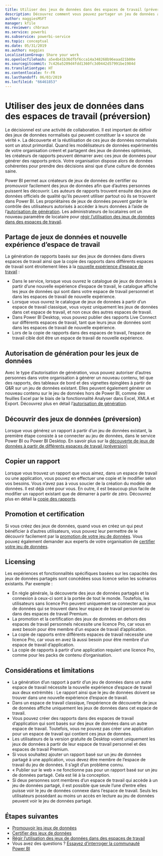 ```yaml
---
title: Utiliser des jeux de données dans des espaces de travail (préversion) - Power BI
description: Découvrez comment vous pouvez partager un jeu de données avec des utilisateurs au sein de l’organisation. Ils peuvent ensuite générer des rapports basés sur votre jeu de données dans leurs propres espaces de travail.
author: maggiesMSFT
manager: kfile
ms.reviewer: chbraun
ms.service: powerbi
ms.subservice: powerbi-service
ms.topic: conceptual
ms.date: 05/31/2019
ms.author: maggies
LocalizationGroup: Share your work
ms.openlocfilehash: a5e4b41b36dfbf6cca14a348268b96eaad21b00e
ms.sourcegitcommit: 7c426a5209d4fdd1360fc3d0442d57991be1984d
ms.translationtype: HT
ms.contentlocale: fr-FR
ms.lasthandoff: 06/03/2019
ms.locfileid: "66461853"
---
```

# <a name="use-datasets-across-workspaces-preview"></a>Utiliser des jeux de données dans des espaces de travail (préversion)

Le décisionnel est une activité de collaboration. Il est important de définir des jeux de données normalisés qui peuvent constituer la « source de vérité ». La découverte et la réutilisation de ces jeux de données normalisés sont un atout primordial. Quand les modélisateurs de données expérimentés de votre organisation créent et partagent des jeux de données optimisés, les créateurs de rapports peuvent démarrer avec ces jeux de données pour générer des rapports précis. Votre organisation dispose alors de données cohérentes pour prendre des décisions ainsi que d’une culture de données saine.

Power BI permet aux créateurs de jeux de données de certifier ou promouvoir facilement des jeux de données afin que d’autres personnes puissent les découvrir. Les auteurs de rapports trouvent ensuite des jeux de données officiels de qualité qu’ils peuvent utiliser partout où ils se trouvent dans Power BI. Les propriétaires de jeux de données peuvent garder le contrôle des utilisateurs autorisés à accéder à leurs données à l’aide de l’[autorisation de génération](service-datasets-build-permissions.md#build-permissions-for-shared-datasets). Les administrateurs de locataires ont un nouveau paramètre de locataire pour [régir l’utilisation des jeux de données dans des espaces de travail](service-datasets-admin-across-workspaces.md).

## <a name="dataset-sharing-and-the-new-workspace-experience"></a>Partage de jeux de données et nouvelle expérience d’espace de travail

La génération de rapports basés sur des jeux de données dans divers espaces de travail ainsi que la copie des rapports dans différents espaces de travail sont étroitement liées à la [nouvelle expérience d’espace de travail](service-create-the-new-workspaces.md) :

- Dans le service, lorsque vous ouvrez le catalogue de jeux de données à partir d’une nouvelle expérience d’espace de travail, le catalogue affiche les jeux de données qui sont dans votre espace de travail personnel et dans les espaces de travail de nouvelle expérience. 
- Lorsque vous ouvrez le catalogue de jeux de données à partir d’un espace de travail classique, vous voyez uniquement les jeux de données dans cet espace de travail, et non ceux des autres espaces de travail.
- Dans Power BI Desktop, vous pouvez publier des rapports Live Connect sur différents espaces de travail, tant que leurs jeux de données sont dans les espaces de travail de nouvelle expérience.
- Lors de la copie de rapports dans des espaces de travail, l’espace de travail cible doit être un espace de travail de nouvelle expérience.

## <a name="build-permission-for-datasets"></a>Autorisation de génération pour les jeux de données

Avec le type d’autorisation de génération, vous pouvez autoriser d’autres personnes dans votre organisation à générer un nouveau contenu, tel que des rapports, des tableaux de bord et des vignettes épinglées à partir de Q&R sur un jeu de données existant. Elles peuvent également générer un nouveau contenu sur le jeu de données hors de Power BI, comme des feuilles Excel par le biais de la fonctionnalité Analyser dans Excel, XMLA et Export. Découvrez plus en détail l’[autorisation de génération](service-datasets-build-permissions.md#build-permissions-for-shared-datasets).

## <a name="discover-datasets-preview"></a>Découvrir des jeux de données (préversion)

Lorsque vous générez un rapport à partir d’un jeu de données existant, la première étape consiste à se connecter au jeu de données, dans le service Power BI ou Power BI Desktop. En savoir plus sur la [découverte de jeux de données à partir de différents espaces de travail (préversion)](service-datasets-discover-across-workspaces.md)

## <a name="copy-a-report"></a>Copier un rapport

Lorsque vous trouvez un rapport que vous aimez, dans un espace de travail ou une application, vous pouvez en effectuer une copie et le modifier selon vos besoins. Vous n’avez pas à vous soucier de la création du modèle de données. Il est déjà créé pour vous. En outre, il est beaucoup plus facile de modifier un rapport existant que de démarrer à partir de zéro. Découvrez plus en détail la [copie des rapports](service-datasets-copy-reports.md).

## <a name="promotion-and-certification"></a>Promotion et certification

Si vous créez des jeux de données, quand vous en créez un qui peut bénéficier à d’autres utilisateurs, vous pouvez leur permettre de le découvrir facilement par la [promotion de votre jeu de données](service-datasets-promote.md). Vous pouvez également demander aux experts de votre organisation de [certifier votre jeu de données](service-datasets-certify.md).

## <a name="licensing"></a>Licensing

Les expériences et fonctionnalités spécifiques basées sur les capacités des jeux de données partagés sont concédées sous licence selon les scénarios existants.  Par exemple :

- En règle générale, la découverte des jeux de données partagés et la connexion à ceux-ci sont à la portée de tout le monde. Toutefois, les utilisateurs sans licence Pro peuvent uniquement se connecter aux jeux de données qui se trouvent dans leur espace de travail personnel ou dans des espaces de travail Premium.
- La promotion et la certification des jeux de données en dehors des espaces de travail personnels nécessite une licence Pro, car vous en avez besoin pour être membre d’un espace de travail d’application.
- La copie de rapports entre différents espaces de travail nécessite une licence Pro, car vous en avez là aussi besoin pour être membre d’un espace de travail d’application.
- La copie de rapports à partir d’une application requiert une licence Pro, comme pour les packs de contenu d’organisation.

## <a name="considerations-and-limitations"></a>Considérations et limitations

- La génération d’un rapport à partir d’un jeu de données dans un autre espace de travail nécessite la nouvelle expérience d’espace de travail aux deux extrémités : Le rapport ainsi que le jeu de données doivent se trouver dans une nouvelle expérience d’espace de travail.
- Dans un espace de travail classique, l’expérience de découverte de jeux de données affiche uniquement les jeux de données dans cet espace de travail.
- Vous pouvez créer des rapports dans des espaces de travail d’application qui sont basés sur des jeux de données dans un autre espace de travail. Toutefois, vous ne pouvez pas créer une application pour un espace de travail qui contient ces jeux de données.
- Les utilisateurs de la version gratuite de Desktop voient uniquement les jeux de données à partir de leur espace de travail personnel et des espaces de travail Premium.
- Si vous souhaitez ajouter un rapport basé sur un jeu de données partagé à une application, vous devez être membre de l’espace de travail du jeu de données. Il s’agit d’un problème connu.
- « Publier sur le web » ne fonctionne pas pour un rapport basé sur un jeu de données partagé. Cela est lié à la conception.
- Si deux personnes sont membres d’un espace de travail qui accède à un jeu de données partagé, il est possible que seule l’une d’entre elles puisse voir le jeu de données connexe dans l’espace de travail. Seuls les utilisateurs possédant au moins un accès en lecture au jeu de données peuvent voir le jeu de données partagé. 

## <a name="next-steps"></a>Étapes suivantes

- [Promouvoir les jeux de données](service-datasets-promote.md)
- [Certifier des jeux de données](service-datasets-certify.md)
- [Régir l’utilisation des jeux de données dans des espaces de travail](service-datasets-admin-across-workspaces.md)
- Vous avez des questions ? [Essayez d’interroger la communauté Power BI](http://community.powerbi.com/)
